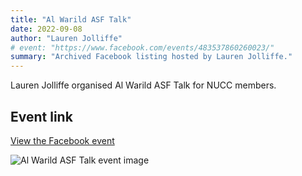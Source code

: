 ```yaml
---
title: "Al Warild ASF Talk"
date: 2022-09-08
author: "Lauren Jolliffe"
# event: "https://www.facebook.com/events/483537860260023/"
summary: "Archived Facebook listing hosted by Lauren Jolliffe."
---
```

Lauren Jolliffe organised Al Warild ASF Talk for NUCC members.

## Event link

[View the Facebook event](https://www.facebook.com/events/483537860260023/)

![Al Warild ASF Talk event image](/trip/event-images/20220908_al_warild_asf_talk.jpg)
